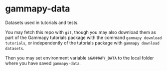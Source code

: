 # gammapy-data

Datasets used in tutorials and tests.

You may fetch this repo with `git`, though you may also download them as part of the Gammapy tutorials package with the command `gammapy download tutorials`, or independently of the tutorials package with `gammapy download datasets`.

Then you may set environment variable `$GAMMAPY_DATA` to the local folder where you have saved `gammapy-data`.
